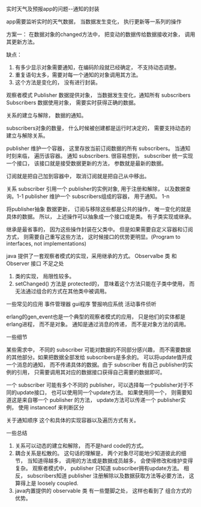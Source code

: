 实时天气及预报app的问题--通知的封装

app需要监听实时的天气数据， 当数据发生变化， 执行更新等一系列的操作

方案一：
在数据对象的changed方法中， 把变动的数据传给数据接收对象， 调用其更新方法。

缺点：
1. 有多少显示对象需要通知，在编码阶段就已经确定， 不支持动态调整。
2. 重复语句太多，需要对每一个通知的对象调用其方法。
3. 这个方法是变化的， 没有进行封装。 


观察者模式
Publisher  数据提供对象， 当数据发生变化，通知所有 subscribers
Subscribers 数据使用对象， 需要实时获得正确的数据。

关系的建立与解除， 数据的通知。

subscribers对象的数量， 什么时候被创建都是运行时决定的， 需要支持动态的建立与解除关系。

publisher 维护一个容器， 这里存放当前订阅数据的所有 subscribers。 当通知时刻来临， 遍历该容器。 通知 subscribers.
很容易想到， subscriber 统一实现一个接口， 该接口就是接受数据更新的方法， 参数就是最新的数据。

订阅就是把自己加到容器中， 取消订阅就是把自己从中移出。

关系
subscriber 引用一个 publisher的实例对象, 用于注册和解除， 以及数据查询。1-1
publisher 维护一个 subscribers组成的容器， 用于通知。 1-n


将publisher抽象
数据更新， 订阅与移除这些都是公共的操作， 唯一变化的就是具体的数据。 所以， 上述操作可以抽象成一个接口或是类。 有子类实现或继承。

继承是最省事的， 因为这些操作封装在父类中。 但是如果需要自定义容器和订阅方式， 则需要自己重写这些方法， 这时候接口的优势更明显。(Program to interfaces, not implementations)

java 提供了一套观察者模式的实现，采用继承的方式。 Observalbe 类 和 Observer 接口
不足之处
1. 类的实现， 局限性较多。 
2. setChanged() 方法是 protected的， 意味着这个方法只能在子类中使用， 而无法通过组合的方式在其他类中被调用。

一些常见的应用
    事件管理器
    gui程序
    警报响应系统
    活动事件侦听

erlang的gen_event也是一个典型的观察者模式的应用， 只是他们的实体都是erlang进程， 而不是对象。 通知是通过消息的传递， 而不是对象方法的调用。


一些细节

某些需求中， 不同的 subscriber 可能对数据的不同部分感兴趣， 而不需要数据的其他部分。如果把数据全部发给 subscribers是多余的。
可以将update值开成一个消息的通知， 而不传递具体的数据。由于 subscriber 有自己 publisher的实例的引用， 只需要调用其对应的数据接口获得自己需要的数据即可。

一个 subscriber 可能有多个不同的 publisher，可以选择每一个publisher对于不同的update接口， 也可以使用同一个update方法。
如果使用同一个， 则需要知道这是来自哪一个 publisher 的方法， update方法可以传递一个 publisher实例， 使用 instanceof 来判断区分


关于通知顺序
这个和具体的实现容器以及遍历方式有关。

一些总结
1. 关系可以动态的建立和解除， 而不是hard code的方式。
2. 耦合关系是松散的。 这句话的理解是， 两个对象尽可能地少知道彼此的细节， 当知道得越多， 调用的方法或是数据成员越多， 会使得修改和维护变得复杂。 观察者模式中， publisher 只知道 subscriber拥有update方法。 相反， subscribers知道 publisher 注册解除以及数据获取方法等必要方法， 这算得上是 loosely coupled.
3. java内置提供的 observable 类 有一些蹩脚之处， 这样也看到了 组合方式的优势。